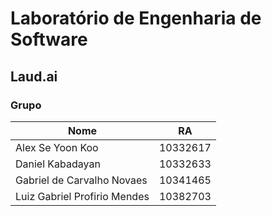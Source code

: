# Laboratório de Engenharia de Software

## Laud.ai

### Grupo
| Nome                         | RA       |
|------------------------------|----------|
| Alex Se Yoon Koo             | 10332617 |
| Daniel Kabadayan             | 10332633 |
| Gabriel de Carvalho Novaes   | 10341465 |
| Luiz Gabriel Profirio Mendes | 10382703 |

